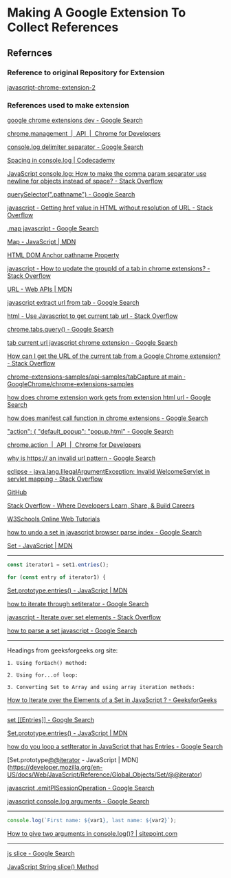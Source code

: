 # Making A Google Extension To Collect References

## Refernces

### Reference to original Repository for Extension

[javascript-chrome-extension-2](https://github.com/CoderSales/javascript-chrome-extension-2)

### References used to make extension

[google chrome extensions dev - Google Search](https://www.google.com/search?q=google+chrome+extensions+dev&newwindow=1&sca_esv=722f3a8361f4f734&sca_upv=1&sxsrf=ADLYWIJWtLhSx-d7P8B_zXAJApm0EjTemg%3A1715591133775&ei=3ddBZrf4LuGpxc8PkISQwAc&ved=0ahUKEwj32u6Ao4qGAxXhVPEDHRACBHgQ4dUDCBA&uact=5&oq=google+chrome+extensions+dev&gs_lp=Egxnd3Mtd2l6LXNlcnAiHGdvb2dsZSBjaHJvbWUgZXh0ZW5zaW9ucyBkZXYyCxAAGIAEGJECGIoFMgUQABiABDIFEAAYgAQyCxAAGIAEGJECGIoFMgYQABgWGB4yBhAAGBYYHjIGEAAYFhgeMgYQABgWGB4yCBAAGBYYHhgPMgYQABgWGB5I6BZQAFidFXABeAGQAQCYAX-gAe0EqgEDMy4zuAEDyAEA-AEBmAIHoAKMBZgDAOIDBRIBMSBAkgcDNC4zoAeoKg&sclient=gws-wiz-serp)

[chrome.management  |  API  |  Chrome for Developers](https://developer.chrome.com/docs/extensions/reference/api/management)

[console.log delimiter separator - Google Search](https://www.google.com/search?q=console.log+delimiter+separator&newwindow=1&sca_esv=b99a51cc48654f1f&sca_upv=1&sxsrf=ADLYWIJ8ZBv9APyxEzsuOrkYtXgNCMFy6Q%3A1715640343787&ei=F5hCZonZL8CH7NYPsea8qAo&ved=0ahUKEwjJwIOq2ouGAxXAA9sEHTEzD6UQ4dUDCBA&uact=5&oq=console.log+delimiter+separator&gs_lp=Egxnd3Mtd2l6LXNlcnAiH2NvbnNvbGUubG9nIGRlbGltaXRlciBzZXBhcmF0b3IyBBAAGEcyBBAAGEcyBBAAGEcyBBAAGEcyBBAAGEcyBBAAGEcyBBAAGEcyBBAAGEdIzAhQxQVYxQVwAXgCkAEAmAEAoAEAqgEAuAEDyAEA-AEBmAICoAILwgIKEAAYsAMY1gQYR5gDAOIDBRIBMSBAiAYBkAYIkgcBMqAHAA&sclient=gws-wiz-serp)

[Spacing in console.log | Codecademy](https://www.codecademy.com/forum_questions/5481982976b8fe6d52000926)

[JavaScript console.log: How to make the comma param separator use newline for objects instead of space? - Stack Overflow](https://stackoverflow.com/questions/71499585/javascript-console-log-how-to-make-the-comma-param-separator-use-newline-for-ob)

[querySelector(".pathname") - Google Search](https://www.google.com/search?q=querySelector%28%22.pathname%22%29&newwindow=1&sca_esv=f4c49221cb34c0ce&sca_upv=1&sxsrf=ADLYWIIQAI5YwTEg2g3Z9esQzd4jDufAbw%3A1715602992796&ei=MAZCZq-FMMyCxc8PzLGA2A0&ved=0ahUKEwiv3deXz4qGAxVMQfEDHcwYANsQ4dUDCBA&oq=querySelector%28%22.pathname%22%29&gs_lp=Egxnd3Mtd2l6LXNlcnAiGnF1ZXJ5U2VsZWN0b3IoIi5wYXRobmFtZSIpSIFmUABYAHAAeACQAQCYAXCgAXCqAQMwLjG4AQzIAQD4AQGYAgCgAgCYAwCSBwCgB1A&sclient=gws-wiz-serp)

[javascript - Getting href value in HTML without resolution of URL - Stack Overflow](https://stackoverflow.com/questions/62029646/getting-href-value-in-html-without-resolution-of-url)

[.map javascript - Google Search](https://www.google.com/search?q=.map+javascript&newwindow=1&sca_esv=f4c49221cb34c0ce&sca_upv=1&sxsrf=ADLYWIIMFS-AMbqpicf-eJbx4qUJUYqwCw%3A1715603202860&ei=AgdCZsONNPGtxc8P_OuWyAQ&oq=.map+ja&gs_lp=Egxnd3Mtd2l6LXNlcnAiBy5tYXAgamEqAggAMgUQABiABDIFEAAYgAQyBRAAGIAEMgUQABiABDIFEAAYgAQyBRAAGIAEMgUQABiABDIFEAAYgAQyBRAAGIAEMgUQABiABEj3IFDJC1iVE3ABeACQAQCYAU2gAdkBqgEBM7gBA8gBAPgBAZgCBKAC7AHCAgkQABiwAxgHGB6YAwCIBgGQBgqSBwE0oAeJFQ&sclient=gws-wiz-serp)

[Map - JavaScript | MDN](https://developer.mozilla.org/en-US/docs/Web/JavaScript/Reference/Global_Objects/Map)

[HTML DOM Anchor pathname Property](https://www.w3schools.com/jsref/prop_anchor_pathname.asp)

[javascript - How to update the groupId of a tab in chrome extensions? - Stack Overflow](https://stackoverflow.com/questions/77938748/how-to-update-the-groupid-of-a-tab-in-chrome-extensions)

[URL - Web APIs | MDN](https://developer.mozilla.org/en-US/docs/Web/API/URL)

[javascript extract url from tab - Google Search](https://www.google.com/search?q=javascript+extract+url+from+tab&oq=javascript+extract+url+from+tab&gs_lcrp=EgZjaHJvbWUyBggAEEUYOTIICAEQABgWGB4yDQgCEAAYhgMYgAQYigUyDQgDEAAYhgMYgAQYigUyDQgEEAAYhgMYgAQYigUyCggFEAAYgAQYogQyCggGEAAYgAQYogQyCggHEAAYogQYiQXSAQkxMjA1NWowajeoAgCwAgA&sourceid=chrome&ie=UTF-8)

[html - Use Javascript to get current tab url - Stack Overflow](https://stackoverflow.com/questions/70104602/use-javascript-to-get-current-tab-url)

[chrome.tabs.query() - Google Search](https://www.google.com/search?q=chrome.tabs.query()&sourceid=chrome&ie=UTF-8)

[tab current url javascript chrome extension - Google Search](https://www.google.com/search?q=tab+current+url+javascript+chrome+extension&oq=tab+current+url+javascript+chrome+extension&gs_lcrp=EgZjaHJvbWUyBggAEEUYOTIHCAEQIRigATIHCAIQIRifBdIBCDg4NjVqMGo3qAIIsAIB&sourceid=chrome&ie=UTF-8)

[How can I get the URL of the current tab from a Google Chrome extension? - Stack Overflow](https://stackoverflow.com/questions/1979583/how-can-i-get-the-url-of-the-current-tab-from-a-google-chrome-extension)

[chrome-extensions-samples/api-samples/tabCapture at main · GoogleChrome/chrome-extensions-samples](https://github.com/GoogleChrome/chrome-extensions-samples/tree/main/api-samples/tabCapture#chrometabcapture)

[how does chrome extension work gets from extension html url - Google Search](https://www.google.com/search?q=how+does+chrome+extension+work+gets+from+extension+html+url&oq=how+does+chrome+extension+work+gets+from+extension+html+url&gs_lcrp=EgZjaHJvbWUyBggAEEUYOTIGCAEQRRhA0gEJMjA2NDBqMGo3qAIAsAIA&sourceid=chrome&ie=UTF-8)

[how does manifest call function in chrome extensions - Google Search](https://www.google.com/search?q=how+does+manifest+call+function+in+chrome+extensions+-+Google+Search&oq=how+does+manifest+call+function+in+chrome+extensions+-+Google+Search&gs_lcrp=EgZjaHJvbWUyBggAEEUYOTIGCAEQRRhA0gEHODAzajBqN6gCALACAA&sourceid=chrome&ie=UTF-8)

["action": { "default_popup": "popup.html" - Google Search](https://www.google.com/search?q=%22action%22%3A+%7B+%22default_popup%22%3A+%22popup.html%22&oq=%22action%22%3A+%7B+%22default_popup%22%3A+%22popup.html%22&gs_lcrp=EgZjaHJvbWUyBggAEEUYOdIBCDEzMzFqMGo3qAIAsAIA&sourceid=chrome&ie=UTF-8)

[chrome.action  |  API  |  Chrome for Developers](https://developer.chrome.com/docs/extensions/reference/api/action)

[why is https:// an invalid url pattern - Google Search](https://www.google.com/search?q=why+is+https%3A%2F%2F+an+invalid+url+pattern&oq=why+is+https%3A%2F%2F+an+invalid+url+pattern&gs_lcrp=EgZjaHJvbWUyBggAEEUYOTIHCAEQIRigAdIBCDc0NzFqMGo3qAIAsAIA&sourceid=chrome&ie=UTF-8)

[eclipse - java.lang.IllegalArgumentException: Invalid <url-pattern> WelcomeServlet in servlet mapping - Stack Overflow](https://stackoverflow.com/questions/31526814/java-lang-illegalargumentexception-invalid-url-pattern-welcomeservlet-in-serv)

[GitHub](https://github.com/)

[Stack Overflow - Where Developers Learn, Share, & Build Careers](https://stackoverflow.com/)

[W3Schools Online Web Tutorials](https://www.w3schools.com/)

[how to undo a set in javascript browser parse index - Google Search](https://www.google.com/search?q=how+to+undo+a+set+in+javascript+browser+parse+index&newwindow=1&sca_esv=4771c1dce5b9df5f&sca_upv=1&sxsrf=ADLYWIJo8s0rUwpTKTB7tbCQm1SJGpdTfg%3A1715612134848&ei=5ilCZrKqM5WKxc8P4PmvYA&ved=0ahUKEwiytfqe8YqGAxUVRfEDHeD8CwwQ4dUDCBA&uact=5&oq=how+to+undo+a+set+in+javascript+browser+parse+index&gs_lp=Egxnd3Mtd2l6LXNlcnAiM2hvdyB0byB1bmRvIGEgc2V0IGluIGphdmFzY3JpcHQgYnJvd3NlciBwYXJzZSBpbmRleEjVEVDHDFjHDHABeAGQAQCYAecBoAHnAaoBAzItMbgBA8gBAPgBAZgCAaACCMICChAAGLADGNYEGEeYAwCIBgGQBgiSBwExoAdn&sclient=gws-wiz-serp)

[Set - JavaScript | MDN](https://developer.mozilla.org/en-US/docs/Web/JavaScript/Reference/Global_Objects/Set)

____

```javascript
const iterator1 = set1.entries();

for (const entry of iterator1) {
```

[Set.prototype.entries() - JavaScript | MDN](https://developer.mozilla.org/en-US/docs/Web/JavaScript/Reference/Global_Objects/Set/entries)

[how to iterate through setiterator - Google Search](https://www.google.com/search?q=how+to+iterate+through+setiterator&oq=how+to+iterate+through+setiterator&gs_lcrp=EgZjaHJvbWUyBggAEEUYOTIGCAEQRRhA0gEIODI3NGowajeoAgCwAgA&sourceid=chrome&ie=UTF-8)

[javascript - Iterate over set elements - Stack Overflow](https://stackoverflow.com/questions/16401216/iterate-over-set-elements)

[how to parse a set javascript - Google Search](https://www.google.com/search?q=how+to+parse+a+set+javascript&newwindow=1&sca_esv=4771c1dce5b9df5f&sca_upv=1&sxsrf=ADLYWIK7SOOcSfMb_VVq3SLJhsbMrrdPtw%3A1715614227016&ei=EzJCZuxA_pDFzw_Cl5b4Cg&ved=0ahUKEwislsqE-YqGAxV-SPEDHcKLBa8Q4dUDCBA&uact=5&oq=how+to+parse+a+set+javascript&gs_lp=Egxnd3Mtd2l6LXNlcnAiHWhvdyB0byBwYXJzZSBhIHNldCBqYXZhc2NyaXB0MggQIRigARjDBEiaHVDmC1icF3ACeAGQAQCYAaADoAGGBaoBBzAuMi40LTG4AQPIAQD4AQGYAgSgAqwEwgIKEAAYsAMY1gQYR8ICBxAjGLACGCeYAwCIBgGQBgiSBwcyLjEuNC0xoAeJBg&sclient=gws-wiz-serp)

____

Headings from geeksforgeeks.org site:

```text
1. Using forEach() method:

2. Using for...of loop:

3. Converting Set to Array and using array iteration methods:
```

[How to Iterate over the Elements of a Set in JavaScript ? - GeeksforGeeks](https://www.geeksforgeeks.org/how-to-iterate-over-the-elements-of-a-set-in-javascript/)

____

[set [[Entries]] - Google Search](https://www.google.com/search?q=set+%5B%5BEntries%5D%5D&oq=set+%5B%5BEntries%5D%5D&gs_lcrp=EgZjaHJvbWUyBggAEEUYOTIHCAEQABiABDIICAIQABgWGB4yCAgDEAAYFhgeMggIBBAAGBYYHjIICAUQABgWGB4yCAgGEAAYFhgeMggIBxAAGBYYHjIICAgQABgWGB4yCAgJEAAYFhge0gEIMzc3NWowajeoAgCwAgA&sourceid=chrome&ie=UTF-8)

[Set.prototype.entries() - JavaScript | MDN](https://developer.mozilla.org/en-US/docs/Web/JavaScript/Reference/Global_Objects/Set/entries)

[how do you loop a setIterator in JavaScript that has Entries - Google Search](https://www.google.com/search?q=how+do+you+loop+a+setIterator+in+JavaScript+that+has+Entries&newwindow=1&sca_esv=4771c1dce5b9df5f&sca_upv=1&sxsrf=ADLYWIJapkvdP7tbnMMkNhAihQVnFt4Q5w%3A1715615844088&ei=ZDhCZqn4BJyPxc8P1Z2T0Ak&ved=0ahUKEwiputSH_4qGAxWcR_EDHdXOBJoQ4dUDCBA&uact=5&oq=how+do+you+loop+a+setIterator+in+JavaScript+that+has+Entries&gs_lp=Egxnd3Mtd2l6LXNlcnAiPGhvdyBkbyB5b3UgbG9vcCBhIHNldEl0ZXJhdG9yIGluIEphdmFTY3JpcHQgdGhhdCBoYXMgRW50cmllczIHECEYoAEYCjIHECEYoAEYCkisiAFQ_iRYkocBcAJ4AZABAZgBnQGgAeoxqgEFMTIuNDS4AQPIAQD4AQGYAjmgAvw5wgIKEAAYsAMY1gQYR8ICBBAjGCfCAgsQABiABBiRAhiKBcICChAAGIAEGEMYigXCAgsQABiABBixAxiDAcICERAuGIAEGLEDGNEDGIMBGMcBwgIOEC4YgAQYsQMY0QMYxwHCAg4QABiABBixAxiDARiKBcICBRAAGIAEwgIOEC4YgAQYsQMYgwEYigXCAgQQABgDwgILEC4YgAQYsQMYigXCAgUQLhiABMICCBAuGIAEGNQCwgIHEAAYgAQYCsICChAAGIAEGBQYhwLCAgYQABgWGB7CAgsQABiABBiGAxiKBcICBRAhGKABwgIEECEYFcICCBAAGIAEGKIEmAMA4gMFEgExICmIBgGQBgiSBwo3LjQ4LjEuMC4xoAex1AI&sclient=gws-wiz-serp)

[Set.prototype[@@iterator]() - JavaScript | MDN](https://developer.mozilla.org/en-US/docs/Web/JavaScript/Reference/Global_Objects/Set/@@iterator)

[javascript .emitPISessionOperation - Google Search](https://www.google.com/search?q=javascript+.emitPISessionOperation&newwindow=1&sca_esv=4771c1dce5b9df5f&sca_upv=1&sxsrf=ADLYWILHeFUCXpq7tjiVRs3BpssGKMn4zw%3A1715620447452&ei=X0pCZrD7Gvm_xc8Pl9auqAo&ved=0ahUKEwjwptuakIuGAxX5X_EDHRerC6UQ4dUDCBA&uact=5&oq=javascript+.emitPISessionOperation&gs_lp=Egxnd3Mtd2l6LXNlcnAiImphdmFzY3JpcHQgLmVtaXRQSVNlc3Npb25PcGVyYXRpb25IukVQ-zRYnURwB3gAkAEAmAH5AaABlQyqAQYwLjEwLjG4AQPIAQD4AQGYAgCgAgCYAwCIBgGSBwCgB_AS&sclient=gws-wiz-serp)

[javascript console.log arguments - Google Search](https://www.google.com/search?q=javascript+consol.log+arguments&oq=javascript+consol.log+arguments&gs_lcrp=EgZjaHJvbWUyBggAEEUYOTIICAEQABgWGB4yCAgCEAAYFhgeMggIAxAAGBYYHjIICAQQABgWGB4yCAgFEAAYFhgeMggIBhAAGBYYHjIICAcQABgWGB4yCAgIEAAYFhgeMg0ICRAAGIYDGIAEGIoF0gEJMTM5NzJqMGo3qAIAsAIA&sourceid=chrome&ie=UTF-8)

____

```javascript
console.log(`First name: ${var1}, last name: ${var2}`);
```

[How to give two arguments in console.log()? | sitepoint.com](https://www.sitepoint.com/community/t/how-to-give-two-arguments-in-console-log/264955)

____

[js slice - Google Search](https://www.google.com/search?q=js+slice&oq=js+slice&gs_lcrp=EgZjaHJvbWUyDggAEEUYORhDGIAEGIoFMgcIARAAGIAEMgcIAhAAGIAEMgcIAxAAGIAEMgcIBBAAGIAEMgcIBRAAGIAEMgcIBhAAGIAEMgcIBxAAGIAEMgcICBAAGIAEMgcICRAAGIAE0gEIMzQyNGowajeoAgCwAgA&sourceid=chrome&ie=UTF-8)

[JavaScript String slice() Method](https://www.w3schools.com/jsref/jsref_slice_string.asp)

